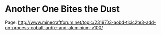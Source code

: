 Another One Bites the Dust
==========================

Page: http://www.minecraftforum.net/topic/2319703-aobd-ticic2te3-add-on-process-cobalt-ardite-and-aluminium-v100/
